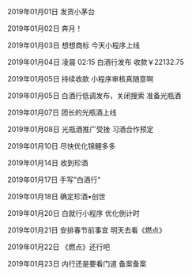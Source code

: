 2019年01月01日
发货小茅台

2019年01月02日
奔月！

2019年01月03日
想想商标
今天小程序上线

2019年01月04日
凌晨 02:15 白酒行发布
收款￥22132.75

2019年01月05日
持续收款
小程序审核真随意啊

2019年01月05日
白酒行低调发布，关闭搜索
准备光瓶酒

2019年01月07日
团长的光瓶酒上线

2019年01月08日
光瓶酒推广受挫
习酒合作预定

2019年01月10日
尽快优化锦鲤多多

2019年01月14日
收到珍酒

2019年01月17日
手写”白酒行“

2019年01月18日
确定珍酒•创世

2019年01月20日
白就行小程序 优化倒计时

2019年01月21日
安排春节前事宜
明天去看《燃点》

2019年01月22日
《燃点》还行吧

2019年01月23日
内行还是要看门道
备案备案
